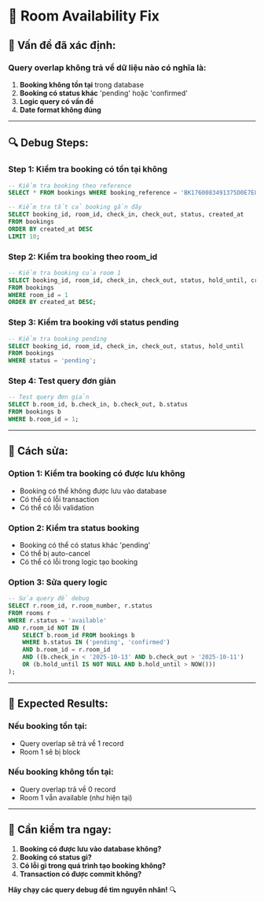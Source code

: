 # 🔧 Room Availability Fix

## 🚨 **Vấn đề đã xác định:**

### **Query overlap không trả về dữ liệu nào có nghĩa là:**
1. **Booking không tồn tại** trong database
2. **Booking có status khác** 'pending' hoặc 'confirmed'
3. **Logic query có vấn đề**
4. **Date format không đúng**

---

## 🔍 **Debug Steps:**

### **Step 1: Kiểm tra booking có tồn tại không**
```sql
-- Kiểm tra booking theo reference
SELECT * FROM bookings WHERE booking_reference = 'BK1760083491375D0E7E8';

-- Kiểm tra tất cả booking gần đây
SELECT booking_id, room_id, check_in, check_out, status, created_at 
FROM bookings 
ORDER BY created_at DESC 
LIMIT 10;
```

### **Step 2: Kiểm tra booking theo room_id**
```sql
-- Kiểm tra booking của room 1
SELECT booking_id, room_id, check_in, check_out, status, hold_until, created_at
FROM bookings 
WHERE room_id = 1 
ORDER BY created_at DESC;
```

### **Step 3: Kiểm tra booking với status pending**
```sql
-- Kiểm tra booking pending
SELECT booking_id, room_id, check_in, check_out, status, hold_until
FROM bookings 
WHERE status = 'pending';
```

### **Step 4: Test query đơn giản**
```sql
-- Test query đơn giản
SELECT b.room_id, b.check_in, b.check_out, b.status
FROM bookings b 
WHERE b.room_id = 1;
```

---

## 🔧 **Cách sửa:**

### **Option 1: Kiểm tra booking có được lưu không**
- Booking có thể không được lưu vào database
- Có thể có lỗi transaction
- Có thể có lỗi validation

### **Option 2: Kiểm tra status booking**
- Booking có thể có status khác 'pending'
- Có thể bị auto-cancel
- Có thể có lỗi trong logic tạo booking

### **Option 3: Sửa query logic**
```sql
-- Sửa query để debug
SELECT r.room_id, r.room_number, r.status 
FROM rooms r 
WHERE r.status = 'available' 
AND r.room_id NOT IN (
    SELECT b.room_id FROM bookings b 
    WHERE b.status IN ('pending', 'confirmed') 
    AND b.room_id = r.room_id
    AND ((b.check_in < '2025-10-13' AND b.check_out > '2025-10-11') 
    OR (b.hold_until IS NOT NULL AND b.hold_until > NOW()))
);
```

---

## 🎯 **Expected Results:**

### **Nếu booking tồn tại:**
- Query overlap sẽ trả về 1 record
- Room 1 sẽ bị block

### **Nếu booking không tồn tại:**
- Query overlap trả về 0 record
- Room 1 vẫn available (như hiện tại)

---

## 🚨 **Cần kiểm tra ngay:**

1. **Booking có được lưu vào database không?**
2. **Booking có status gì?**
3. **Có lỗi gì trong quá trình tạo booking không?**
4. **Transaction có được commit không?**

**Hãy chạy các query debug để tìm nguyên nhân!** 🔍
